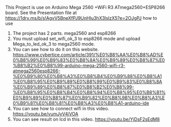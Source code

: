 This Project is use on Arduino Mega 2560 +WiFi R3 ATmega2560+ESP8266 board.
See the Presentation file at https://1drv.ms/b/s!AgvV5BneXfPJ9UnHIu3hX3lslzX5?e=2OJgPJ
how to use 
1. The project has 2 parts. mega2560 and esp8266
2. You must upload set_wifi_ok_3 to esp8266 mode and upload Mega_to_led_ok_3 to mega2560 mode.
3. You can see how to do it on this website. https://www.cybertice.com/article/391/%E0%B8%AA%E0%B8%AD%E0%B8%99%E0%B9%83%E0%B8%8A%E0%B9%89%E0%B8%87%E0%B8%B2%E0%B8%99-arduino-mega-2560-wifi-r3-atmega2560esp8266-%E0%B9%80%E0%B8%A3%E0%B8%B4%E0%B9%88%E0%B8%A1%E0%B8%95%E0%B9%89%E0%B8%99%E0%B9%83%E0%B8%8A%E0%B9%89%E0%B8%87%E0%B8%B2%E0%B8%99-%E0%B8%95%E0%B8%B4%E0%B8%94%E0%B8%95%E0%B8%B1%E0%B9%89%E0%B8%87%E0%B9%82%E0%B8%9B%E0%B8%A3%E0%B9%81%E0%B8%81%E0%B8%A3%E0%B8%A1-arduino-ide
4. You can see how to connect wifi in this video. https://youtu.be/vumJyV4iVOA
5. You can see result on lcd in this video. https://youtu.be/YjDsF2sEdM8
